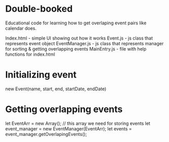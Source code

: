 # Double-booked
 Educational code for learning how to get overlaping event pairs like calendar does.
 
 Index.html - simple UI showing out how it works
 Event.js - js class that represents event object
 EventManager.js - js class that represents manager for sorting & getting overlapping events
 MainEntry.js - file with help functions for index.html
 
 # Initializing event
 new Event(name, start, end, startDate, endDate)
 
 # Getting overlapping events
 let EventArr = new Array(); // this array we need for storing events
 let event_manager = new EventManager(EventArr);
 let events = event_manager.getOverlapingEvents();
